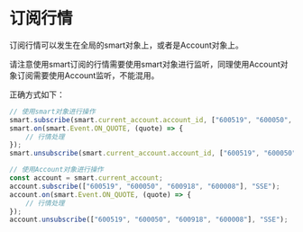 # 订阅行情

订阅行情可以发生在全局的smart对象上，或者是Account对象上。

请注意使用smart订阅的行情需要使用smart对象进行监听，同理使用Account对象订阅需要使用Account监听，不能混用。

正确方式如下：

```js
// 使用smart对象进行操作
smart.subscribe(smart.current_account.account_id, ["600519", "600050", "600918", "600008"], "SSE");
smart.on(smart.Event.ON_QUOTE, (quote) => {
    // 行情处理
});
smart.unsubscribe(smart.current_account.account_id, ["600519", "600050", "600918", "600008"], "SSE");

// 使用Account对象进行操作
const account = smart.current_account;
account.subscribe(["600519", "600050", "600918", "600008"], "SSE");
account.on(smart.Event.ON_QUOTE, (quote) => {
    // 行情处理
});
account.unsubscribe(["600519", "600050", "600918", "600008"], "SSE");
```
